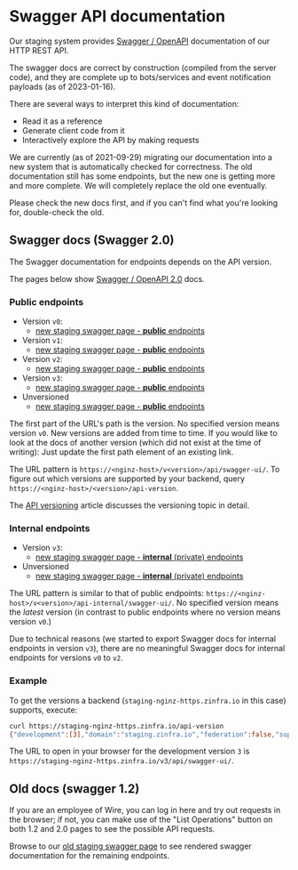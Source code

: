 # Swagger API documentation

Our staging system provides [Swagger /
OpenAPI](https://swagger.io/resources/open-api/) documentation of our HTTP REST
API.

The swagger docs are correct by construction (compiled from the server
code), and they are complete up to bots/services and event notification
payloads (as of 2023-01-16).

There are several ways to interpret this kind of documentation:

- Read it as a reference
- Generate client code from it
- Interactively explore the API by making requests

We are currently (as of 2021-09-29) migrating our documentation into a
new system that is automatically checked for correctness. The old
documentation still has some endpoints, but the new one is getting more and more complete. We will completely replace the old one eventually.

Please check the new docs first, and if you can't find what you're
looking for, double-check the old.

## Swagger docs (Swagger 2.0)

The Swagger documentation for endpoints depends on the API version.

The pages below show [Swagger / OpenAPI 2.0](https://swagger.io/specification/v2/)
docs.

### Public endpoints
- Version `v0`:
    - [new staging swagger page - **public**
    endpoints](https://staging-nginz-https.zinfra.io/api/swagger-ui/)
- Version `v1`:
    - [new staging swagger page - **public**
    endpoints](https://staging-nginz-https.zinfra.io/v1/api/swagger-ui/)
- Version `v2`:
    - [new staging swagger page - **public**
    endpoints](https://staging-nginz-https.zinfra.io/v2/api/swagger-ui/)
- Version `v3`:
    - [new staging swagger page - **public**
    endpoints](https://staging-nginz-https.zinfra.io/v3/api/swagger-ui/)
- Unversioned
    - [new staging swagger page - **public**
    endpoints](https://staging-nginz-https.zinfra.io/api/swagger-ui/)

The first part of the URL's path is the version. No specified version means
version `v0`. New versions are added from time to time. If you would like to
look at the docs of another version (which did not exist at the time of
writing): Just update the first path element of an existing link.

The URL pattern is `https://<nginz-host>/v<version>/api/swagger-ui/`. To figure
out which versions are supported by your backend, query
`https://<nginz-host>/<version>/api-version`.

The [API versioning](../../developer/developer/api-versioning.md) article
discusses the versioning topic in detail.

### Internal endpoints
- Version `v3`:
    - [new staging swagger page - **internal** (private)
    endpoints](https://staging-nginz-https.zinfra.io/v3/api-internal/swagger-ui/)
- Unversioned
    - [new staging swagger page - **internal** (private)
    endpoints](https://staging-nginz-https.zinfra.io/api-internal/swagger-ui/)

The URL pattern is similar to that of public endpoints:
`https://<nginz-host>/v<version>/api-internal/swagger-ui/`. No specified version
means the *latest* version (in contrast to public endpoints where no version
means version `v0`.)

Due to technical reasons (we started to export Swagger docs for internal
endpoints in version `v3`), there are no meaningful Swagger docs for internal
endpoints for versions `v0` to `v2`.

### Example

To get the versions a backend (`staging-nginz-https.zinfra.io` in this case) supports, execute:
```sh
curl https://staging-nginz-https.zinfra.io/api-version 
{"development":[3],"domain":"staging.zinfra.io","federation":false,"supported":[0,1,2]}
```

The URL to open in your browser for the development version `3` is
`https://staging-nginz-https.zinfra.io/v3/api/swagger-ui/`.


## Old docs (swagger 1.2)

If you are an employee of Wire, you can log in here and try out requests in the browser; if not, you can make use of the "List Operations" button on both 1.2 and 2.0 pages to see the possible API requests.

Browse to our [old staging swagger page](https://staging-nginz-https.zinfra.io/swagger-ui/) to see rendered swagger documentation for the remaining endpoints.

```{image} img/swagger.png
```
